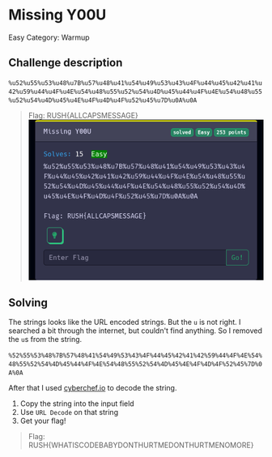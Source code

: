 # Missing Y00U
Easy
Category: Warmup

## Challenge description

`%u52%u55%u53%u48%u7B%u57%u48%u41%u54%u49%u53%u43%u4F%u44%u45%u42%u41%u42%u59%u44%u4F%u4E%u54%u48%u55%u52%u54%u4D%u45%u44%u4F%u4E%u54%u48%u55%u52%u54%u4D%u45%u4E%u4F%u4D%u4F%u52%u45%u7D%u0A%u0A`

> Flag: RUSH{ALLCAPSMESSAGE}
![Challenge Image](missing-y00u.png)


## Solving

The strings looks like the URL encoded strings. But the `u` is not right. I searched a bit through the internet, but couldn't find anything.
So I removed the `u`s from the string.

`%52%55%53%48%7B%57%48%41%54%49%53%43%4F%44%45%42%41%42%59%44%4F%4E%54%48%55%52%54%4D%45%44%4F%4E%54%48%55%52%54%4D%45%4E%4F%4D%4F%52%45%7D%0A%0A`

After that I used [cyberchef.io](https://gchq.github.io/) to decode the string.

1. Copy the string into the input field
2. Use `URL Decode` on that string
3. Get your flag!

> Flag:
> RUSH{WHATISCODEBABYDONTHURTMEDONTHURTMENOMORE}

